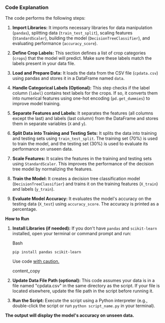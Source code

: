 ### Code Explanation

The code performs the following steps:

1. **Import Libraries:** It imports necessary libraries for data manipulation (`pandas`), splitting data (`train_test_split`), scaling features (`StandardScaler`), building the model (`DecisionTreeClassifier`), and evaluating performance (`accuracy_score`).
    
2. **Define Crop Labels:** This section defines a list of crop categories (`crops`) that the model will predict. Make sure these labels match the labels present in your data file.
    
3. **Load and Prepare Data:** It loads the data from the CSV file (`cpdata.csv`) using pandas and stores it in a DataFrame named `data`.
    
4. **Handle Categorical Labels (Optional):** This step checks if the label column (`label`) contains text labels for the crops. If so, it converts them into numerical features using one-hot encoding (`pd.get_dummies`) to improve model training.
    
5. **Separate Features and Labels:** It separates the features (all columns except the last) and labels (last column) from the DataFrame and stores them in separate variables (`X` and `y`).
    
6. **Split Data into Training and Testing Sets:** It splits the data into training and testing sets using `train_test_split`. The training set (70%) is used to train the model, and the testing set (30%) is used to evaluate its performance on unseen data.
    
7. **Scale Features:** It scales the features in the training and testing sets using `StandardScaler`. This improves the performance of the decision tree model by normalizing the features.
    
8. **Train the Model:** It creates a decision tree classification model (`DecisionTreeClassifier`) and trains it on the training features (`X_train`) and labels (`y_train`).
    
9. **Evaluate Model Accuracy:** It evaluates the model's accuracy on the testing data (`X_test`) using `accuracy_score`. The accuracy is printed as a percentage.

**How to Run**

1. **Install Libraries (if needed):** If you don't have `pandas` and `scikit-learn` installed, open your terminal or command prompt and run:
    
    Bash
    
    ```
    pip install pandas scikit-learn
    ```
    
    Use code [with caution.](https://gemini.google.com/faq#coding)
    
    content_copy
    
2. **Update Data File Path (optional):** This code assumes your data is in a file named "cpdata.csv" in the same directory as the script. If your file is located elsewhere, update the file path in the script before running it.
    
3. **Run the Script:** Execute the script using a Python interpreter (e.g., double-click the script or run `python script_name.py` in your terminal).
    

**The output will display the model's accuracy on unseen data.**